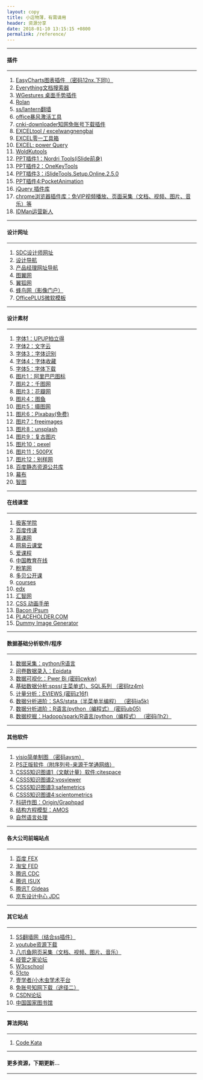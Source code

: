 ```yaml
---
layout: copy
title: 小店物薄，有需请用
header: 资源分享
date: 2018-01-10 13:15:15 +0800
permalink: /reference/
---
```


<style>
abbr {text-decoration: none;}
</style>
<hr><h4 class="btn btn-info btn-lg">插件</h4><hr>
<ol class="rectangle-list">
<li><a href="https://pan.baidu.com/s/1htysxRQ" target="_blank">EasyCharts图表插件  （密码12nx,下同)）</a></li>
<li><a href="https://pan.baidu.com/s/1htysxRQ" target="_blank"><abbr title="秒速检索电脑内文档">Everything文档搜索器</abbr></a></li>
<li><a href="https://pan.baidu.com/s/1htysxRQ" target="_blank"><abbr title="一个鼠标手势秒速操作程序，取代快捷键"> WGestures 桌面手势插件</abbr></a></li>
<li><a href="https://pan.baidu.com/s/1htysxRQ" target="_blank"><abbr title="桌面程序管理器，与wGestures更配哦">Rolan</abbr></a></li>
<li><a href="https://pan.baidu.com/s/1htysxRQ" target="_blank"><abbr title="小白翻墙利器">ss/lantern翻墙</abbr></a></li>
<li><a href="https://pan.baidu.com/s/1htysxRQ" target="_blank">office暴风激活工具</a></li>
<li><a href="https://pan.baidu.com/s/1htysxRQ" target="_blank"><abbr title="免账号知网下载插件（途径一）">cnki-downloader知网免账号下载插件</abbr></a></li>
<li><a href="https://pan.baidu.com/s/1htysxRQ" target="_blank">EXCELtool / excelwangnengbai</a></li>
<li><a href="https://pan.baidu.com/s/1htysxRQ" target="_blank">EXCEL零一工具箱</a></li>
<li><a href="https://pan.baidu.com/s/1htysxRQ" target="_blank">EXCEL: power Query</a></li>
<li><a href="https://pan.baidu.com/s/1htysxRQ" target="_blank">WoldKutools</a></li>
<!--JSON验证-->
<li><a href="https://pan.baidu.com/s/1htysxRQ" target="_blank">PPT插件1：Nordri Tools(iSlide前身)</a></li>
<li><a href="https://pan.baidu.com/s/1htysxRQ" target="_blank">PPT插件2：OneKeyTools</a></li>
<li><a href="https://pan.baidu.com/s/1htysxRQ" target="_blank">PPT插件3：iSlideTools.Setup.Online.2.5.0</a></li>
<!--js库-->
<li><a href="https://pan.baidu.com/s/1htysxRQ" target="_blank">PPT插件4:PocketAnimation</a></li>
<li><a href="http://www.jq22.com/" target="_blank">jQuery 插件库</a></li>
<li><a href="http://www.wangqianfang.com/1215.html" target="_blank">chrome浏览器插件库：免VIP视频播放、页面采集（文档、视频、图片、音乐）等</a></li>
<li><a href="https://pan.baidu.com/s/1htysxRQ" target="_blank">IDMan运营新人</a></li>
</ol>
<hr><h4 class="btn btn-primary btn-lg">设计网址</h4><hr>
<ol class="rounded-list">
<li><a href="http://hao.uisdc.com/" target="_blank">SDC设计师网址</a></li>
<li><a href="http://hao.shejidaren.com/" target="_blank">设计导航</a></li>
<li><a href="http://dh.woshipm.com/" target="_blank">产品经理网址导航</a></li>
<li><a href="http://www.pinmie.com/tool/" target="_blank">图翼网</a></li>
<li><a href="http://www.yiihuu.com/" target="_blank">翼狐网</a></li>
<li><a href="http://www.fengniao.com/" target="_blank">蜂鸟网（影像门户）</a></li>
<li><a href="http://www.officeplus.cn/Template/Home.shtml" target="_blank">OfficePLUS微软模板</a></li>
</ol>
<hr><h4 class="btn btn-info btn-lg">设计素材</h4><hr>
<ol class="rectangle-list">
<!--国外-->
<li><a href="http://upuptoyou.com/" target="_blank">字体1：UPUP拍立得</a></li>
<li><a href="https://wordart.com/create" target="_blank">字体2：文字云</a></li>
<!--国内-->
<li><a href="http://ocr.wdku.net/" target="_blank">字体3：字体识别</a></li>
<li><a href="http://sicangziti.com/" target="_blank">字体4：字体收藏</a></li>
<li><a href="http://www.qiuziti.com/" target="_blank">字体5：字体下载</a></li>
<li><a href="http://www.iconfont.cn" target="_blank">图片1：阿里巴巴图标</a></li>
<li><a href="http://www.58pic.com/" target="_blank">图片2：千图网</a></li>
<li><a href="https://huaban.com/" target="_blank">图片3：花瓣网</a></li>
<li><a href="http://www.hituyu.com/" target="_blank">图片4：图鱼</a></li>
<li><a href="http://699pic.com/?sem=1&sem_kid=876" target="_blank">图片5：摄图网</a></li>
<li><a href="https://pixabay.com/" target="_blank">图片6：Pixabay(免费)</a></li>
<li><a href="https://cn.freeimages.com/" target="_blank">图片7：freeimages</a></li>
<li><a href="https://unsplash.com/" target="_blank">图片8：unsplash</a></li>
<li><a href="https://nos.twnsnd.co/" target="_blank">图片9：复古图片</a></li>
<li><a href="https://www.pexels.com/" target="_blank">图片10：pexel</a></li>
<li><a href="https://500px.com/" target="_blank">图片11：500PX</a></li>
<li><a href="https://www.ssyer.com/" target="_blank">图片12：别样网</a></li>
<li><a href="http://cdn.code.baidu.com/" target="_blank">百度静态资源公共库</a></li>
<li><a href="https://mubu.com/" target="_blank">幕布</a></li>
<li><a href="http://zhitu.isux.us/" target="_blank">智图</a></li>
</ol>
<hr><h4 class="btn btn-primary btn-lg">在线课堂</h4><hr>
<ol class="rounded-list">
<!--CSS/HTML API-->

<li><a href="http://www.jikexueyuan.com/course/dig/" target="_blank">极客学院</a></li>
<li><a href="https://chuanke.baidu.com" target="_blank">百度传课</a></li>
<li><a href="http://www.imooc.com/" target="_blank">慕课网</a></li>
<li><a href="http://study.163.com/" target="_blank">网易云课堂</a></li>
<li><a href="http://www.icourses.cn/home/" target="_blank">爱课程</a></li>
<li><a href="http://www.class.cn/index/open" target="_blank">中国教育在线</a></li>
<li><a href="http://www.fenbi.com/web/" target="_blank">粉笔网</a></li>
<li><a href="http://www.duobei.com/" target="_blank">多贝公开课</a></li>
<li><a href="https://www.coursera.org/courses" target="_blank">courses</a></li>
<li><a href="https://www.edx.org/" target="_blank">edx</a></li>
<li><a href="http://www.hubwiz.com/course/" target="_blank">汇智网</a></li>
<li><a href="https://isux.tencent.com/css3/index.html" target="_blank">CSS 动画手册</a></li>
<li><a href="http://baconipsum.com/" target="_blank"><abbr title="提供文本填充器的网站">Bacon IPsum</abbr></a></li>
<li><a href="https://placeholder.com/" target="_blank"><abbr title="提供占位符图片的网站">PLACEHOLDER.COM</abbr></a></li>
<li><a href="https://dummyimage.com/" target="_blank"><abbr title="提供多类型占位符图片的网站">Dummy Image Generator</abbr></a></li>
</ol>
<hr><h4 class="btn btn-info btn-lg">数据基础分析软件/程序</h4><hr>
<ol class="rectangle-list">
<li><a href="https://pan.baidu.com/s/1qZKwIhI" target="_blank">数据采集：python/R语言</a></li>
<!--图库-->
<li><a href="https://pan.baidu.com/s/1qZKwIhI" target="_blank">问卷数据录入：Epidata</a></li>
<li><a href="https://pan.baidu.com/s/1qZjiYSW" target="_blank">数据可视化：Pwer Bi  (密码cwkw)</a></li>
<li><a href="https://pan.baidu.com/s/1hsY9W00" target="_blank">基础数据分析:spss(主菜单式)、SQL系列 （密码tz4m)</a></li>
<li><a href="https://pan.baidu.com/s/1i6xAyZN" target="_blank">计量分析：EVIEWS  (密码z16f)</a></li>
<li><a href="https://pan.baidu.com/s/1c4bGiZY" target="_blank">数据分析进阶：SAS/stata（半菜单半编程） （密码ia5k)</a></li>
<li><a href="https://pan.baidu.com/s/1qZKwIhI" target="_blank">数据分析进阶：R语言/python（编程式） (密码ub05)</a></li>
<li><a href="https://pan.baidu.com/s/1qZLcGfq" target="_blank">数据挖掘：Hadoop/spark/R语言/python（编程式）  （密码i1h2）</a></li>


</ol>
<hr><h4 class="btn btn-primary btn-lg">其他软件</h4><hr>
<ol class="rounded-list">
<li><a href="https://pan.baidu.com/s/1smwEhoL" target="_blank">visio简单制图 （密码aysm）</a></li>
<li><a href="http://mp.weixin.qq.com/s/zGXI2L2GWmrpQAxX_6518w" target="_blank">PS正版软件（附序列号-来源于学通网络）</a></li>
<li><a href="http://cluster.ischool.drexel.edu/~cchen/citespace/" target="_blank">CSSS知识图谱1（文献计量）软件:citespace</a></li>
<li><a href="http://www.vosviewer.com/" target="_blank">CSSS知识图谱2:vosviewer</a></li>
<li><a href="http://www.safemetrics.risk-technologies.com/" target="_blank">CSSS知识图谱3:safemetrics</a></li>
<li><a href="http://blog.sciencenet.cn/u/ChaomeiChen" target="_blank">CSSS知识图谱4:scientometrics</a></li>
<li><a href="http://mp.weixin.qq.com/s/VE0BaA16DQhoePWEZ4zKgw" target="_blank">科研作图：Origin/Graphpad</a></li>
<li><a href="http://bbs.pinggu.org/thread-6182795-1-1.html" target="_blank">结构方程模型：AMOS</a></li>
<li><a href="http://blog.csdn.net/xieyan0811/article/details/60962955" target="_blank">自然语言处理</a></li>
</ol>
<hr><h4 class="btn btn-info btn-lg">各大公司前端站点</h4><hr>
<ol class="rectangle-list">
<li><a href="http://fex.baidu.com/" target="_blank">百度 FEX</a></li>
<li><a href="http://taobaofed.org/" target="_blank">淘宝 FED</a></li>
<li><a href="http://cdc.tencent.com/" target="_blank">腾讯 CDC</a></li>
<li><a href="https://isux.tencent.com/" target="_blank">腾讯 ISUX</a></li>
<li><a href="http://tgideas.qq.com/" target="_blank">腾讯T GIdeas</a></li>
<li><a href="https://jdc.jd.com/" target="_blank">京东设计中心 JDC</a></li>
</ol>
<hr><h4 class="btn btn-primary btn-lg">其它站点</h4><hr>
<ol class="rounded-list">
<li><a href="https://en.ss8.fun/" target="_blank">SS翻墙网（结合ss插件）</a></li>
<li><a href="http://www.clipconverter.cc/" target="_blank">youtube资源下载</a></li>
<li><a href="http://www.bazhuayu.com/?utm_campaign=baidu&utm_medium=pc11611&utm_source=30&utm_content=%E7%BD%91%E9%A1%B5&utm_term=%E7%BD%91%E9%A1%B5%E4%B8%8B%E8%BD%BD%E5%99%A8" target="_blank">八爪鱼网页采集（文档、视频、图片、音乐）</a></li>
<li><a href="http://bbs.pinggu.org/" target="_blank">经管之家论坛</a></li>
<li><a href="https://www.w3cschool.cn/" target="_blank">W3cschool</a></li>
<li><a href="http://www.51cto.com/" target="_blank">51cto</a></li>
<li><a href="http://www.1xuezhe.com/" target="_blank">壹学者/小木虫学术平台</a></li>
<li><a href="http://www.yuntougao.com/wx/" target="_blank">免账号知网下载（途径二）</a></li>
<li><a href="https://www.csdn.net" target="_blank">CSDN论坛</a></li>
<li><a href="http://www.nlc.cn/" target="_blank">中国国家图书馆</a></li>
</ol>
<hr><h4 class="btn btn-info btn-lg">算法网站</h4><hr>
<ol class="rectangle-list">
<li><a href="https://www.codewars.com/" target="_blank">Code Kata</a></li>
</ol>
<hr><h4 class="btn btn-primary btn-lg">更多资源，下期更新...</h4><hr>
<ol class="rounded-list">
